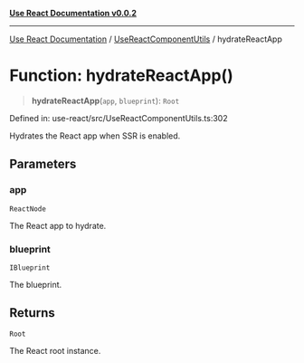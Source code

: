 [**Use React Documentation v0.0.2**](../../README.md)

***

[Use React Documentation](../../modules.md) / [UseReactComponentUtils](../README.md) / hydrateReactApp

# Function: hydrateReactApp()

> **hydrateReactApp**(`app`, `blueprint`): `Root`

Defined in: use-react/src/UseReactComponentUtils.ts:302

Hydrates the React app when SSR is enabled.

## Parameters

### app

`ReactNode`

The React app to hydrate.

### blueprint

`IBlueprint`

The blueprint.

## Returns

`Root`

The React root instance.
